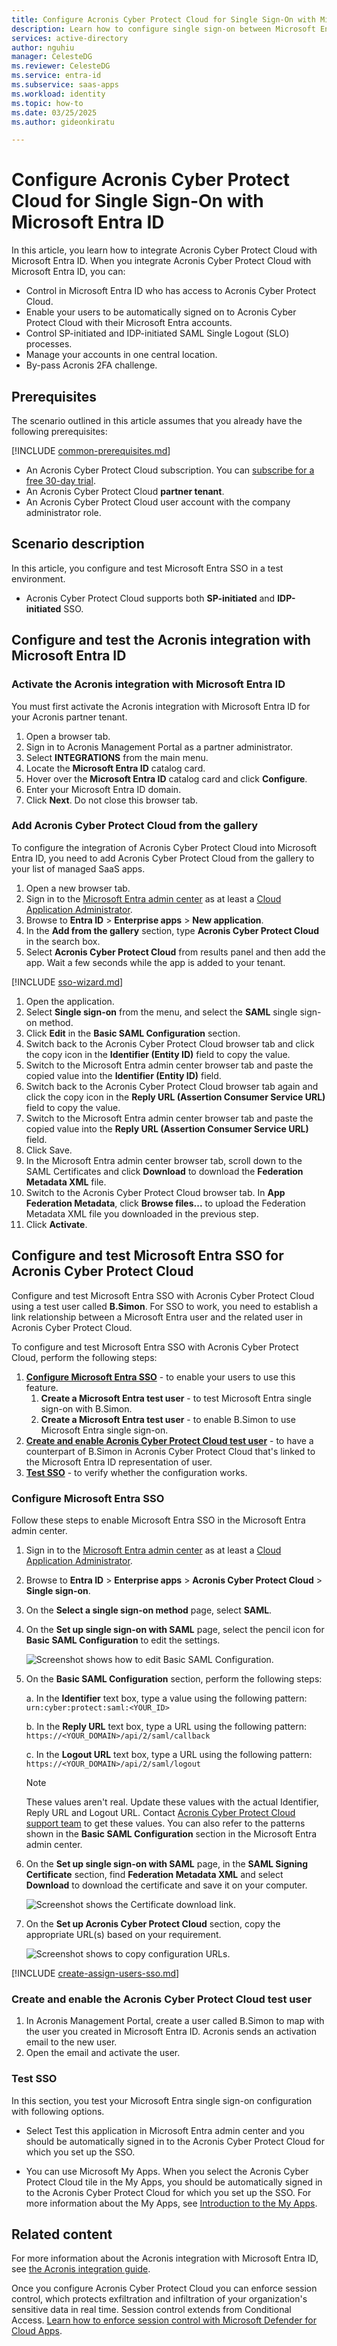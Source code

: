 ```yaml
---
title: Configure Acronis Cyber Protect Cloud for Single Sign-On with Microsoft Entra ID
description: Learn how to configure single sign-on between Microsoft Entra ID and Acronis Cyber Protect Cloud.
services: active-directory
author: nguhiu
manager: CelesteDG
ms.reviewer: CelesteDG
ms.service: entra-id
ms.subservice: saas-apps
ms.workload: identity
ms.topic: how-to
ms.date: 03/25/2025
ms.author: gideonkiratu

---
```


# Configure Acronis Cyber Protect Cloud for Single Sign-On with Microsoft Entra ID

In this article,  you learn how to integrate Acronis Cyber Protect Cloud with Microsoft Entra ID. When you integrate Acronis Cyber Protect Cloud with Microsoft Entra ID, you can:

* Control in Microsoft Entra ID who has access to Acronis Cyber Protect Cloud.
* Enable your users to be automatically signed on to Acronis Cyber Protect Cloud with their Microsoft Entra accounts.
* Control SP-initiated and IDP-initiated SAML Single Logout (SLO) processes.
* Manage your accounts in one central location.
* By-pass Acronis 2FA challenge.

## Prerequisites

The scenario outlined in this article assumes that you already have the following prerequisites:

[!INCLUDE [common-prerequisites.md](~/identity/saas-apps/includes/common-prerequisites.md)]
* An Acronis Cyber Protect Cloud subscription. You can [subscribe for a free 30-day trial](https://www.acronis.com/products/cloud/trial/).
* An Acronis Cyber Protect Cloud **partner tenant**.
* An Acronis Cyber Protect Cloud user account with the company administrator role.

## Scenario description

In this article, you configure and test Microsoft Entra SSO in a test environment.

* Acronis Cyber Protect Cloud supports both **SP-initiated** and **IDP-initiated** SSO.

## Configure and test the Acronis integration with Microsoft Entra ID

### Activate the Acronis integration with Microsoft Entra ID

You must first activate the Acronis integration with Microsoft Entra ID for your Acronis partner tenant.

1. Open a browser tab.
1. Sign in to Acronis Management Portal as a partner administrator.
1. Select **INTEGRATIONS** from the main menu.
1. Locate the **Microsoft Entra ID** catalog card.
1. Hover over the **Microsoft Entra ID** catalog card and click **Configure**.
1. Enter your Microsoft Entra ID domain.
1. Click **Next**. Do not close this browser tab.

### Add Acronis Cyber Protect Cloud from the gallery

To configure the integration of Acronis Cyber Protect Cloud into Microsoft Entra ID, you need to add Acronis Cyber Protect Cloud from the gallery to your list of managed SaaS apps.

1. Open a new browser tab.
1. Sign in to the [Microsoft Entra admin center](https://entra.microsoft.com) as at least a [Cloud Application Administrator](~/identity/role-based-access-control/permissions-reference.md#cloud-application-administrator).
1. Browse to **Entra ID** > **Enterprise apps** > **New application**.
1. In the **Add from the gallery** section, type **Acronis Cyber Protect Cloud** in the search box.
1. Select **Acronis Cyber Protect Cloud** from results panel and then add the app. Wait a few seconds while the app is added to your tenant.

[!INCLUDE [sso-wizard.md](~/identity/saas-apps/includes/sso-wizard.md)]

1. Open the application.
1. Select **Single sign-on** from the menu, and select the **SAML** single sign-on method.
1. Click **Edit** in the **Basic SAML Configuration** section.
1. Switch back to the Acronis Cyber Protect Cloud browser tab and click the copy icon in the **Identifier (Entity ID)** field to copy the value.
1. Switch to the Microsoft Entra admin center browser tab and paste the copied value into the **Identifier (Entity ID)** field.
1. Switch back to the Acronis Cyber Protect Cloud browser tab again and click the copy icon in the **Reply URL (Assertion Consumer Service URL)** field to copy the value.
1. Switch to the Microsoft Entra admin center browser tab and paste the copied value into the **Reply URL (Assertion Consumer Service URL)** field.
1. Click Save.
1. In the Microsoft Entra admin center browser tab, scroll down to the SAML Certificates and click **Download** to download the **Federation Metadata XML** file.
1. Switch to the Acronis Cyber Protect Cloud browser tab. In **App Federation Metadata**, click **Browse files...** to upload the Federation Metadata XML file you downloaded in the previous step.
1. Click **Activate**.
 
## Configure and test Microsoft Entra SSO for Acronis Cyber Protect Cloud

Configure and test Microsoft Entra SSO with Acronis Cyber Protect Cloud using a test user called **B.Simon**. For SSO to work, you need to establish a link relationship between a Microsoft Entra user and the related user in Acronis Cyber Protect Cloud.

To configure and test Microsoft Entra SSO with Acronis Cyber Protect Cloud, perform the following steps:

1. **[Configure Microsoft Entra SSO](#configure-microsoft-entra-sso)** - to enable your users to use this feature.
    1. **Create a Microsoft Entra test user** - to test Microsoft Entra single sign-on with B.Simon.
    1. **Create a Microsoft Entra test user** - to enable B.Simon to use Microsoft Entra single sign-on.
1. **[Create and enable Acronis Cyber Protect Cloud test user](#create-and-enable-the-acronis-cyber-protect-cloud-test-user)** - to have a counterpart of B.Simon in Acronis Cyber Protect Cloud that's linked to the Microsoft Entra ID representation of user.
1. **[Test SSO](#test-sso)** - to verify whether the configuration works.

### Configure Microsoft Entra SSO

Follow these steps to enable Microsoft Entra SSO in the Microsoft Entra admin center.

1. Sign in to the [Microsoft Entra admin center](https://entra.microsoft.com) as at least a [Cloud Application Administrator](~/identity/role-based-access-control/permissions-reference.md#cloud-application-administrator).
1. Browse to **Entra ID** > **Enterprise apps** > **Acronis Cyber Protect Cloud** > **Single sign-on**.
1. On the **Select a single sign-on method** page, select **SAML**.
1. On the **Set up single sign-on with SAML** page, select the pencil icon for **Basic SAML Configuration** to edit the settings.

   ![Screenshot shows how to edit Basic SAML Configuration.](common/edit-urls.png "Basic Configuration")

1. On the **Basic SAML Configuration** section, perform the following steps:

    a. In the **Identifier** text box, type a value using the following pattern:
    `urn:cyber:protect:saml:<YOUR_ID>`

    b. In the **Reply URL** text box, type a URL using the following pattern:
    `https://<YOUR_DOMAIN>/api/2/saml/callback`

    c. In the **Logout URL** text box, type a URL using the following pattern:
    `https://<YOUR_DOMAIN>/api/2/saml/logout`

	> [!NOTE]
	> These values aren't real. Update these values with the actual Identifier, Reply URL and Logout URL. Contact [Acronis Cyber Protect Cloud support team](mailto:mspsupport@acronis.com) to get these values. You can also refer to the patterns shown in the **Basic SAML Configuration** section in the Microsoft Entra admin center.

1. On the **Set up single sign-on with SAML** page, in the **SAML Signing Certificate** section, find **Federation Metadata XML** and select **Download** to download the certificate and save it on your computer.

	![Screenshot shows the Certificate download link.](common/metadataxml.png "Certificate")

1. On the **Set up Acronis Cyber Protect Cloud** section, copy the appropriate URL(s) based on your requirement.

	![Screenshot shows to copy configuration URLs.](common/copy-configuration-urls.png "Metadata")

[!INCLUDE [create-assign-users-sso.md](~/identity/saas-apps/includes/create-assign-users-sso.md)]

### Create and enable the Acronis Cyber Protect Cloud test user

1. In Acronis Management Portal, create a user called B.Simon to map with the user you created in Microsoft Entra ID. Acronis sends an activation email to the new user.
1. Open the email and activate the user.

### Test SSO 

In this section, you test your Microsoft Entra single sign-on configuration with following options.
 
* Select Test this application in Microsoft Entra admin center and you should be automatically signed in to the Acronis Cyber Protect Cloud for which you set up the SSO.
 
* You can use Microsoft My Apps. When you select the Acronis Cyber Protect Cloud tile in the My Apps, you should be automatically signed in to the Acronis Cyber Protect Cloud for which you set up the SSO. For more information about the My Apps, see [Introduction to the My Apps](https://support.microsoft.com/account-billing/sign-in-and-start-apps-from-the-my-apps-portal-2f3b1bae-0e5a-4a86-a33e-876fbd2a4510).

## Related content
For more information about the Acronis integration with Microsoft Entra ID, see [the Acronis integration guide](https://www.acronis.com/support/documentation/EntraID/index.html#overview.html).

Once you configure Acronis Cyber Protect Cloud you can enforce session control, which protects exfiltration and infiltration of your organization's sensitive data in real time. Session control extends from Conditional Access. [Learn how to enforce session control with Microsoft Defender for Cloud Apps](/cloud-app-security/proxy-deployment-any-app).
